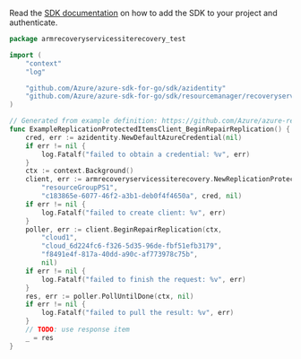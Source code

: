 Read the [SDK documentation](https://github.com/Azure/azure-sdk-for-go/blob/sdk%2Fresourcemanager%2Frecoveryservices%2Farmrecoveryservicessiterecovery%2Fv1.0.0/sdk/resourcemanager/recoveryservices/armrecoveryservicessiterecovery/README.md) on how to add the SDK to your project and authenticate.

```go
package armrecoveryservicessiterecovery_test

import (
	"context"
	"log"

	"github.com/Azure/azure-sdk-for-go/sdk/azidentity"
	"github.com/Azure/azure-sdk-for-go/sdk/resourcemanager/recoveryservices/armrecoveryservicessiterecovery"
)

// Generated from example definition: https://github.com/Azure/azure-rest-api-specs/tree/main/specification/recoveryservicessiterecovery/resource-manager/Microsoft.RecoveryServices/stable/2022-02-01/examples/ReplicationProtectedItems_RepairReplication.json
func ExampleReplicationProtectedItemsClient_BeginRepairReplication() {
	cred, err := azidentity.NewDefaultAzureCredential(nil)
	if err != nil {
		log.Fatalf("failed to obtain a credential: %v", err)
	}
	ctx := context.Background()
	client, err := armrecoveryservicessiterecovery.NewReplicationProtectedItemsClient("vault1",
		"resourceGroupPS1",
		"c183865e-6077-46f2-a3b1-deb0f4f4650a", cred, nil)
	if err != nil {
		log.Fatalf("failed to create client: %v", err)
	}
	poller, err := client.BeginRepairReplication(ctx,
		"cloud1",
		"cloud_6d224fc6-f326-5d35-96de-fbf51efb3179",
		"f8491e4f-817a-40dd-a90c-af773978c75b",
		nil)
	if err != nil {
		log.Fatalf("failed to finish the request: %v", err)
	}
	res, err := poller.PollUntilDone(ctx, nil)
	if err != nil {
		log.Fatalf("failed to pull the result: %v", err)
	}
	// TODO: use response item
	_ = res
}
```
